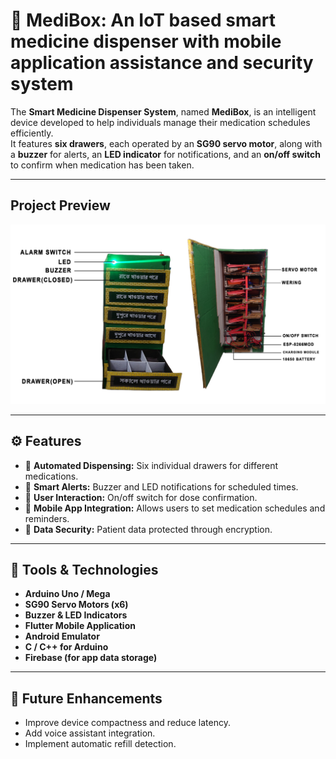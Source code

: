 # 💊 MediBox: An IoT based smart medicine dispenser with mobile application assistance and security system

The **Smart Medicine Dispenser System**, named **MediBox**, is an intelligent device developed to help individuals manage their medication schedules efficiently.  
It features **six drawers**, each operated by an **SG90 servo motor**, along with a **buzzer** for alerts, an **LED indicator** for notifications, and an **on/off switch** to confirm when medication has been taken.

---

## Project Preview
![MediBox](MediBox.jpg)

---

## ⚙️ Features
- 🧭 **Automated Dispensing:** Six individual drawers for different medications.  
- 🔔 **Smart Alerts:** Buzzer and LED notifications for scheduled times.  
- 🔄 **User Interaction:** On/off switch for dose confirmation.  
- 📱 **Mobile App Integration:** Allows users to set medication schedules and reminders.  
- 🔐 **Data Security:** Patient data protected through encryption.  

---

## 🧩 Tools & Technologies
- **Arduino Uno / Mega**  
- **SG90 Servo Motors (x6)**  
- **Buzzer & LED Indicators**  
- **Flutter Mobile Application**  
- **Android Emulator**  
- **C / C++ for Arduino**  
- **Firebase (for app data storage)**  

---

## 🧠 Future Enhancements
- Improve device compactness and reduce latency.  
- Add voice assistant integration.  
- Implement automatic refill detection.  


